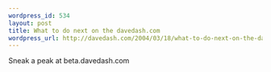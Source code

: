 ```yaml
--- 
wordpress_id: 534
layout: post
title: What to do next on the davedash.com
wordpress_url: http://davedash.com/2004/03/18/what-to-do-next-on-the-davedashcom/
---
```



Sneak a peak at beta.davedash.com
